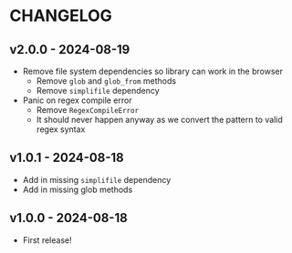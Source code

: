 # CHANGELOG

## v2.0.0 - 2024-08-19
- Remove file system dependencies so library can work in the browser
    - Remove `glob` and `glob_from` methods
    - Remove `simplifile` dependency
- Panic on regex compile error
    - Remove `RegexCompileError`
    - It should never happen anyway as we convert the pattern to valid regex syntax

## v1.0.1 - 2024-08-18
- Add in missing `simplifile` dependency
- Add in missing glob methods

## v1.0.0 - 2024-08-18
- First release!